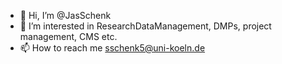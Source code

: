 - 👋 Hi, I’m @JasSchenk
- 👀 I’m interested in ResearchDataManagement, DMPs, project management, CMS etc.
- 📫 How to reach me sschenk5@uni-koeln.de

<!---
JasSchenk/JasSchenk is a ✨ special ✨ repository because its `README.md` (this file) appears on your GitHub profile.
You can click the Preview link to take a look at your changes.
--->
